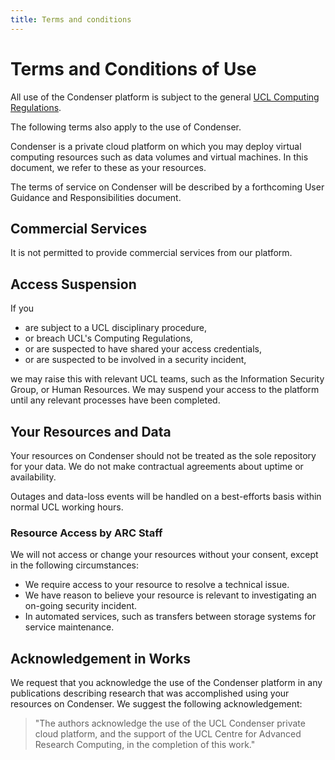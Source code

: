 ```yaml
---
title: Terms and conditions
---
```


# Terms and Conditions of Use

All use of the Condenser platform is subject to the general [UCL Computing Regulations](https://www.ucl.ac.uk/information-security/sites/information_security/files/regulations.pdf).

The following terms also apply to the use of Condenser.

Condenser is a private cloud platform on which you may deploy virtual computing
resources such as data volumes and virtual machines. In this document, we refer to
these as your resources.

The terms of service on Condenser will be described by a forthcoming User Guidance
and Responsibilities document.

## Commercial Services

It is not permitted to provide commercial services from our platform.

## Access Suspension

If you

- are subject to a UCL disciplinary procedure,
- or breach UCL's Computing Regulations,
- or are suspected to have shared your access credentials,
- or are suspected to be involved in a security incident,

we may raise this with relevant UCL teams, such as the Information Security Group,
or Human Resources. We may suspend your access to the platform until any relevant
processes have been completed.

## Your Resources and Data

Your resources on Condenser should not be treated as the sole repository for
your data. We do not make contractual agreements about uptime or availability.

Outages and data-loss events will be handled on a best-efforts basis within normal
UCL working hours.

### Resource Access by ARC Staff

We will not access or change your resources without your consent, except in the following
circumstances:

- We require access to your resource to resolve a technical issue.
- We have reason to believe your resource is relevant to investigating an on-going
security incident.
- In automated services, such as transfers between storage systems for service maintenance.

## Acknowledgement in Works

We request that you acknowledge the use of the Condenser platform in any publications
describing research that was accomplished using your resources on Condenser. We suggest
the following acknowledgement:

> "The authors acknowledge the use of the UCL Condenser private cloud platform, and
> the support of the UCL Centre for Advanced Research Computing, in the completion
> of this work."
